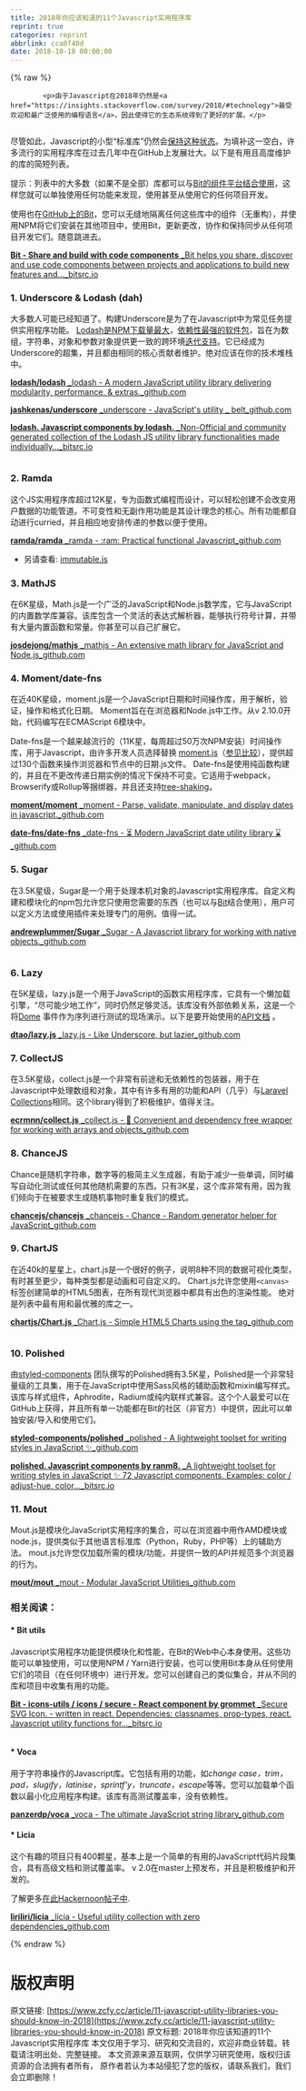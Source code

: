 ```yaml
---
title: 2018年你应该知道的11个Javascript实用程序库
reprint: true
categories: reprint
abbrlink: cca8f40d
date: 2018-10-18 00:00:00
---
```


{% raw %}

            <p>由于Javascript在2018年仍然是<a href="https://insights.stackoverflow.com/survey/2018/#technology">最受欢迎和最广泛使用的编程语言</a>，因此使得它的生态系统得到了更好的扩展。</p>
<p><img src="https://p0.ssl.qhimg.com/t017d7ef7f1ed125a35.png" alt=""></p>
<p>尽管如此，Javascript的小型“标准库”仍然会<a href="https://www.infoworld.com/article/3048833/open-source-tools/brendan-eich-javascript-standard-library-will-stay-small.html">保持这种状态</a>。为填补这一空白，许多流行的实用程序库在过去几年中在GitHub上发展壮大。以下是有用且高度维护的库的简短列表。</p>
<p>提示：列表中的大多数（如果不是全部）库都可以与<a href="https://bitsrc.io">Bit的组件平台结合使用</a>，这样您就可以单独使用任何功能来发现，使用甚至从使用它的任何项目开发。</p>
<p>使用也在<a href="https://github.com/teambit/bit">GitHub上的Bit</a>，您可以无缝地隔离任何这些库中的组件（无重构），并使用NPM将它们安装在其他项目中，使用Bit，更新更改，协作和保持同步从任何项目开发它们。随意跳进去。</p>
<p><a href="https://bitsrc.io" title="https://bitsrc.io"><strong>Bit - Share and build with code components</strong> _Bit helps you share, discover and use code components between projects and applications to build new features and…_bitsrc.io</a><a href="https://bitsrc.io"></a></p>
<h3>1. Underscore &amp; Lodash (dah)</h3>
<p>大多数人可能已经知道了。构建Underscore是为了在Javascript中为常见任务提供实用程序功能。 <a href="https://www.npmjs.com/package/lodash">Lodash是NPM下载量最大</a>，<a href="https://www.npmjs.com/browse/depended">依赖性最强的软件包</a>，旨在为数组，字符串，对象和参数对象提供更一致的跨环境<a href="https://stackoverflow.com/questions/13789618/differences-between-lodash-and-underscore?utm_medium=organic&amp;utm_source=google_rich_qa&amp;utm_campaign=google_rich_qa">迭代支持</a>。它已经成为Underscore的超集，并且都由相同的核心贡献者维护。绝对应该在你的技术堆栈中。</p>
<p><a href="https://github.com/lodash/lodash" title="https://github.com/lodash/lodash"><strong>lodash/lodash</strong> _lodash - A modern JavaScript utility library delivering modularity, performance, &amp; extras._github.com</a><a href="https://github.com/lodash/lodash"></a></p>
<p><a href="https://github.com/jashkenas/underscore" title="https://github.com/jashkenas/underscore"><strong>jashkenas/underscore</strong> _underscore - JavaScript's utility _ belt_github.com</a><a href="https://github.com/jashkenas/underscore"></a></p>
<p><a href="https://bitsrc.io/lodash/lodash" title="https://bitsrc.io/lodash/lodash"><strong>lodash. Javascript components by lodash.</strong> _Non-Official and community generated collection of the Lodash JS utility library functionalities made individually…_bitsrc.io</a><a href="https://bitsrc.io/lodash/lodash"></a></p>
<p><img src="https://p0.ssl.qhimg.com/t0119a2cd849ad7b254.png" alt=""></p>
<h3>2. Ramda</h3>
<p>这个JS实用程序库超过12K星，专为函数式编程而设计，可以轻松创建不会改变用户数据的功能管道。不可变性和无副作用功能是其设计理念的核心。所有功能都自动进行curried，并且相应地安排传递的参数以便于使用。</p>
<p><a href="https://github.com/ramda/ramda" title="https://github.com/ramda/ramda"><strong>ramda/ramda</strong> _ramda - :ram: Practical functional Javascript_github.com</a><a href="https://github.com/ramda/ramda"></a></p>
<ul>
<li>另请查看: <a href="https://github.com/facebook/immutable-js/">immutable.js</a></li>
</ul>
<h3>3. MathJS</h3>
<p>在6K星级，Math.js是一个广泛的JavaScript和Node.js数学库，它与JavaScript的内置数学库兼容。该库包含一个灵活的表达式解析器，能够执行符号计算，并带有大量内置函数和常量。你甚至可以自己扩展它。</p>
<p><a href="https://github.com/josdejong/mathjs" title="https://github.com/josdejong/mathjs"><strong>josdejong/mathjs</strong> _mathjs - An extensive math library for JavaScript and Node.js_github.com</a><a href="https://github.com/josdejong/mathjs"></a></p>
<h3>4. Moment/date-fns</h3>
<p>在近40K星级，moment.js是一个JavaScript日期和时间操作库，用于解析，验证，操作和格式化日期。 Moment旨在在浏览器和Node.js中工作。从v 2.10.0开始，代码编写在ECMAScript 6模块中。</p>
<p>Date-fns是一个越来越流行的（11K星，每周超过50万次NPM安装）时间操作库，用于Javascript，由许多开发人员选择替换 <a href="https://momentjs.com/">moment.js</a>（<a href="https://github.com/date-fns/date-fns/issues/275#issuecomment-264934189">参见比较</a>），提供超过130个函数来操作浏览器和节点中的日期.js文件。 Date-fns是使用纯函数构建的，并且在不更改传递日期实例的情况下保持不可变。它适用于webpack，Browserify或Rollup等捆绑器，并且还支持<a href="https://juejin.im/post/5a4dc842518825698e7279a9">tree-shaking</a>。</p>
<p><a href="https://github.com/moment/moment/" title="https://github.com/moment/moment/"><strong>moment/moment</strong> _moment - Parse, validate, manipulate, and display dates in javascript._github.com</a><a href="https://github.com/moment/moment/"></a></p>
<p><a href="https://github.com/date-fns/date-fns" title="https://github.com/date-fns/date-fns"><strong>date-fns/date-fns</strong> _date-fns - ⏳ Modern JavaScript date utility library ⌛️_github.com</a><a href="https://github.com/date-fns/date-fns"></a></p>
<h3>5. Sugar</h3>
<p>在3.5K星级，Sugar是一个用于处理本机对象的Javascript实用程序库。自定义构建和模块化的npm包允许您只使用您需要的东西（也可以与<a href="https://bitsrc.io">Bit</a>结合使用），用户可以定义方法或使用插件来处理专门的用例。值得一试。</p>
<p><a href="https://github.com/andrewplummer/Sugar" title="https://github.com/andrewplummer/Sugar"><strong>andrewplummer/Sugar</strong> _Sugar - A Javascript library for working with native objects._github.com</a><a href="https://github.com/andrewplummer/Sugar"></a></p>
<p><img src="https://p0.ssl.qhimg.com/t01bcadb9187f3ca144.png" alt=""></p>
<h3>6. Lazy</h3>
<p>在5K星级，lazy.js是一个用于JavaScript的函数实用程序库，它具有一个懒加载引擎，“尽可能少地工作”，同时仍然足够灵活。该库没有外部依赖关系，这是一个将<a href="http://danieltao.com/lazy.js/demos/events/">Dome</a> 事件作为序列进行测试的现场演示。以下是要开始使用的<a href="http://danieltao.com/lazy.js/docs/">API文档</a> 。</p>
<p><a href="https://github.com/dtao/lazy.js" title="https://github.com/dtao/lazy.js"><strong>dtao/lazy.js</strong> _lazy.js - Like Underscore, but lazier_github.com</a><a href="https://github.com/dtao/lazy.js"></a></p>
<h3>7. CollectJS</h3>
<p>在3.5K星级，collect.js是一个非常有前途和无依赖性的包装器，用于在Javascript中处理数组和对象，其中有许多有用的功能和API（几乎）与<a href="https://laravel.com/docs/5.5/collections">Laravel Collections</a>相同。这个library得到了积极维护，值得关注。</p>
<p><a href="https://github.com/ecrmnn/collect.js/" title="https://github.com/ecrmnn/collect.js/"><strong>ecrmnn/collect.js</strong> _collect.js - 💎 Convenient and dependency free wrapper for working with arrays and objects_github.com</a><a href="https://github.com/ecrmnn/collect.js/"></a></p>
<h3>8. ChanceJS</h3>
<p>Chance是随机字符串，数字等的极简主义生成器，有助于减少一些单调，同时编写自动化测试或任何其他随机需要的东西。只有3K星，这个库非常有用，因为我们倾向于在被要求生成随机事物时重复我们的模式。</p>
<p><a href="https://github.com/chancejs/chancejs" title="https://github.com/chancejs/chancejs"><strong>chancejs/chancejs</strong> _chancejs - Chance - Random generator helper for JavaScript_github.com</a><a href="https://github.com/chancejs/chancejs"></a></p>
<h3>9. ChartJS</h3>
<p>在近40k的星星上，chart.js是一个很好的例子，说明8种不同的数据可视化类型，有时甚至更少，每种类型都是动画和可自定义的。
Chart.js允许您使用<code>&lt;canvas&gt;</code>标签创建简单的HTML5图表，在所有现代浏览器中都具有出色的渲染性能。
绝对是列表中最有用和最优雅的库之一。</p>
<p><a href="https://github.com/chartjs/Chart.js" title="https://github.com/chartjs/Chart.js"><strong>chartjs/Chart.js</strong> _Chart.js - Simple HTML5 Charts using the tag_github.com</a><a href="https://github.com/chartjs/Chart.js"></a></p>
<p><img src="https://p0.ssl.qhimg.com/t01d21e6d9172c04a78.png" alt=""></p>
<h3>10. Polished</h3>
<p>由<a href="https://github.com/styled-components/styled-components">styled-components</a> 团队撰写的Polished拥有3.5K星，Polished是一个非常轻量级的工具集，用于在JavaScript中使用Sass风格的辅助函数和mixin编写样式。该库与样式组件，Aphrodite，Radium或纯内联样式兼容。这个个人最爱可以在GitHub上获得，并且所有单一功能都在Bit的社区（非官方）中提供，因此可以单独安装/导入和使用它们。</p>
<p><a href="https://github.com/styled-components/polished" title="https://github.com/styled-components/polished"><strong>styled-components/polished</strong> _polished - A lightweight toolset for writing styles in JavaScript ✨_github.com</a><a href="https://github.com/styled-components/polished"></a></p>
<p><a href="https://bitsrc.io/ranm8/polished" title="https://bitsrc.io/ranm8/polished"><strong>polished. Javascript components by ranm8.</strong> _A lightweight toolset for writing styles in JavaScript ✨ 72 Javascript components. Examples: color / adjust-hue, color…_bitsrc.io</a><a href="https://bitsrc.io/ranm8/polished"></a></p>
<h3>11. Mout</h3>
<p>Mout.js是模块化JavaScript实用程序的集合，可以在浏览器中用作AMD模块或node.js，提供类似于其他语言标准库（Python，Ruby，PHP等）上的辅助方法。 mout.js允许您仅加载所需的模块/功能，并提供一致的API并规范多个浏览器的行为。</p>
<p><a href="https://github.com/mout/mout" title="https://github.com/mout/mout"><strong>mout/mout</strong> _mout - Modular JavaScript Utilities_github.com</a><a href="https://github.com/mout/mout"></a></p>
<h3>相关阅读：</h3>
<h4>* Bit utils</h4>
<p>Javascript实用程序功能提供模块化和性能，在Bit的Web中心本身使用。这些功能可以单独使用，可以使用NPM / Yarn进行安装，也可以使用Bit本身从任何使用它们的项目（在任何环境中）进行开发。您可以创建自己的类似集合，并从不同的库和项目中收集有用的功能。</p>
<p><a href="https://bitsrc.io/bit/utils" title="https://bitsrc.io/bit/utils"><strong>Bit - icons-utils / icons / secure - React component by grommet</strong> _Secure SVG Icon. - written in react. Dependencies: classnames, prop-types, react. Javascript utility functions for…_bitsrc.io</a><a href="https://bitsrc.io/bit/utils"></a></p>
<p><img src="https://p0.ssl.qhimg.com/t011e4585fd59589b04.png" alt=""></p>
<h4>* Voca</h4>
<p>用于字符串操作的Javascript库。它包括有用的功能，如<em>change case，trim，pad，slugify，latinise，sprintf'y，truncate，escape</em>等等。您可以加载单个函数以最小化应用程序构建。该库有高测试覆盖率，没有依赖性。</p>
<p><a href="https://github.com/panzerdp/voca" title="https://github.com/panzerdp/voca"><strong>panzerdp/voca</strong> _voca - The ultimate JavaScript string library_github.com</a><a href="https://github.com/panzerdp/voca"></a></p>
<h4>* Licia</h4>
<p>这个有趣的项目只有400颗星，基本上是一个简单的有用的JavaScript代码片段集合，具有高级文档和测试覆盖率。 v 2.0在master上预发布，并且是积极维护和开发的。</p>
<p>了解更多<a href="https://hackernoon.com/a-new-utility-library-designed-to-get-things-done-d203daa91429">在此Hackernoon帖子中</a>.</p>
<p><a href="https://github.com/liriliri/licia" title="https://github.com/liriliri/licia"><strong>liriliri/licia</strong> _licia - Useful utility collection with zero dependencies_github.com</a><a href="https://github.com/liriliri/licia"></a></p>

          
{% endraw %}

# 版权声明
原文链接: [https://www.zcfy.cc/article/11-javascript-utility-libraries-you-should-know-in-2018](https://www.zcfy.cc/article/11-javascript-utility-libraries-you-should-know-in-2018)
原文标题: 2018年你应该知道的11个Javascript实用程序库
本文仅用于学习、研究和交流目的，欢迎非商业转载。转载请注明出处、完整链接。
本文资源来源互联网，仅供学习研究使用，版权归该资源的合法拥有者所有，
原作者若认为本站侵犯了您的版权，请联系我们，我们会立即删除！
